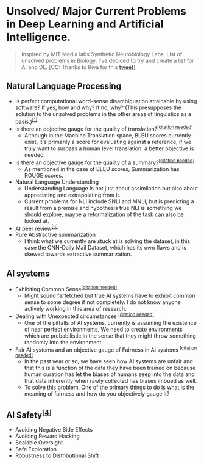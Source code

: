 # Unsolved/ Major Current Problems in Deep Learning and Artificial Intelligence. 
> Inspired by MIT Media labs Synthetic Neurobiology Labs, List of unsolved problems in Biology, I've decided to try and create a list for AI and DL. [CC: Thanks to Riva for this [tweet](https://twitter.com/rivatez/status/1121733391043502081)]


## Natural Language Processing

- Is perfect computational word-sense disambiguation attainable by using software? If yes, how and why? If no, why? (This presupposes the solution to the unsolved problems in the other areas of linguistics as a basis.)<sup>[[1]](https://en.wikipedia.org/wiki/Word-sense_disambiguation)</sup>
- Is there an objective gauge for the quality of translation?<sup>[[citation needed]]()</sup>
  - Although in the Machine Translation space, BLEU scores currently exist, it's primarily a score for evaluating against a reference, if we truly want to surpass a human level translation, a better objective is needed.
- Is there an objective gauge for the quality of a summary?<sup>[[citation needed]]()</sup>
  - As mentioned in the case of BLEU scores, Summarization has ROUGE scores.
- Natural Language Understanding 
  - Understanding Language is not just about assimilation but also about appreciating and extrapolating from it.
  - Current problems for NLI include SNLI and MNLI, but is predicting a result from a premise and hypothesis true NLI is something we should explore, maybe a reformalization of the task can also be looked at. 
- AI peer review<sup>[[3]](https://www.wired.com/2017/02/ai-can-solve-peer-review-ai-can-solve-anything/)</sup>
- Pure Abstractive summarization
  - I think what we currently are stuck at is solving the dataset, in this case the CNN-Daily Mail Dataset, which has its own flaws and is skewed towards extractive summarization. 




## AI systems 

- Exhibiting Common Sense<sup>[[citation needed]]()</sup>
  - Might sound farfetched but true AI systems have to exhibit common sense to some degree if not completely. I do not know anyone actively working in this area of research. 
- Dealing with Unexpected circumstances <sup>[[citation needed]]()</sup>
  - One of the pitfalls of AI systems, currently is assuming the existence of near perfect environments, We need to create environments which are probabilistic in the sense that they might throw something randomly into the environment. 
- Fair AI systems and an objective gauge of Fairness in Ai systems <sup>[[citation needed]]()</sup>
  - In the past year or so, we have seen how AI systems are unfair and that this is a function of the data they have been trained on because human curation has let the biases of humans seep into the data and that data inherently when rawly collected has biases imbued as well. 
  - To solve this problem, One of the primary things to do is what is the meaning of fairness and how do you objectively gauge it?
  
  


## AI Safety<sup>[[4]](https://arxiv.org/pdf/1606.06565.pdf)</sup>

- Avoiding Negative Side Effects 
- Avoiding Reward Hacking
- Scalable Oversight 
- Safe Exploration 
- Robustness to Distributional Shift


